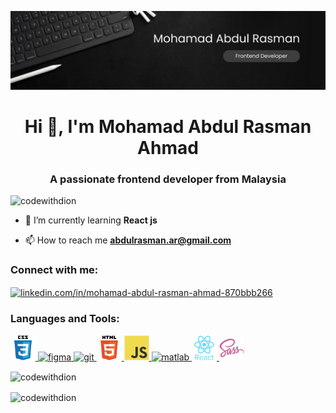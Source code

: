 ![logo](https://github.com/CodeWithDion/CodeWithDion/blob/main/Github%20Background.png)
<h1 align="center">Hi 👋, I'm Mohamad Abdul Rasman Ahmad</h1>
<h3 align="center">A passionate frontend developer from Malaysia</h3>

<p align="left"> <img src="https://komarev.com/ghpvc/?username=codewithdion&label=Profile%20views&color=0e75b6&style=flat" alt="codewithdion" /> </p>

- 🌱 I’m currently learning **React js**

- 📫 How to reach me **abdulrasman.ar@gmail.com**

<h3 align="left">Connect with me:</h3>
<p align="left">
<a href="https://linkedin.com/in/linkedin.com/in/mohamad-abdul-rasman-ahmad-870bbb266" target="blank"><img align="center" src="https://raw.githubusercontent.com/rahuldkjain/github-profile-readme-generator/master/src/images/icons/Social/linked-in-alt.svg" alt="linkedin.com/in/mohamad-abdul-rasman-ahmad-870bbb266" height="30" width="40" /></a>
</p>

<h3 align="left">Languages and Tools:</h3>
<p align="left"> <a href="https://www.w3schools.com/css/" target="_blank" rel="noreferrer"> <img src="https://raw.githubusercontent.com/devicons/devicon/master/icons/css3/css3-original-wordmark.svg" alt="css3" width="40" height="40"/> </a> <a href="https://www.figma.com/" target="_blank" rel="noreferrer"> <img src="https://www.vectorlogo.zone/logos/figma/figma-icon.svg" alt="figma" width="40" height="40"/> </a> <a href="https://git-scm.com/" target="_blank" rel="noreferrer"> <img src="https://www.vectorlogo.zone/logos/git-scm/git-scm-icon.svg" alt="git" width="40" height="40"/> </a> <a href="https://www.w3.org/html/" target="_blank" rel="noreferrer"> <img src="https://raw.githubusercontent.com/devicons/devicon/master/icons/html5/html5-original-wordmark.svg" alt="html5" width="40" height="40"/> </a> <a href="https://developer.mozilla.org/en-US/docs/Web/JavaScript" target="_blank" rel="noreferrer"> <img src="https://raw.githubusercontent.com/devicons/devicon/master/icons/javascript/javascript-original.svg" alt="javascript" width="40" height="40"/> </a> <a href="https://www.mathworks.com/" target="_blank" rel="noreferrer"> <img src="https://upload.wikimedia.org/wikipedia/commons/2/21/Matlab_Logo.png" alt="matlab" width="40" height="40"/> </a> <a href="https://reactjs.org/" target="_blank" rel="noreferrer"> <img src="https://raw.githubusercontent.com/devicons/devicon/master/icons/react/react-original-wordmark.svg" alt="react" width="40" height="40"/> </a> <a href="https://sass-lang.com" target="_blank" rel="noreferrer"> <img src="https://raw.githubusercontent.com/devicons/devicon/master/icons/sass/sass-original.svg" alt="sass" width="40" height="40"/> </a> </p>

<p><img align="center" src="https://github-readme-stats.vercel.app/api/top-langs?username=codewithdion&show_icons=true&locale=en&layout=compact" alt="codewithdion" /></p>

<p><img align="center" src="https://github-readme-streak-stats.herokuapp.com/?user=codewithdion&" alt="codewithdion" /></p>
